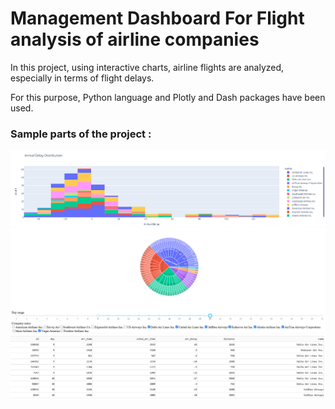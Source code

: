 ﻿# Management Dashboard For Flight analysis of airline companies
 
In this project, using interactive charts, airline flights are analyzed, especially in terms of flight delays.

For this purpose, Python language and Plotly and Dash packages have been used.

### Sample parts of the project :

![histogram plot](project_images/histogram_plot.png)
![sunburst plot](project_images/sunburst_plot.png)
![data table](project_images/table.png)

